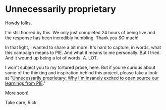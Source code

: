 # Unnecessarily proprietary

Howdy folks,

I'm still floored by this. We only just completed 24 hours of being live and the response has been incredibly humbling. Thank you SO much!

In that light, I wanted to share a bit more. It's hard to capture, in words, what this campaign means to PIE. And what it means to me personally. But I tried. And it wound up being a lot of words. A. LOT.

I won't subject you to my tortured prose, here. But if you're curious about some of the thinking and inspiration behind this project, please take a look at "[Unnecessarily proprietary: Why I'm insanely excited to open source our learnings from PIE](https://medium.com/portland-incubator-experiment/unnecessarily-proprietary-a709e850d8f4#.mv49oquej)."

More soon! 

Take care,
Rick

